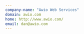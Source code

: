 ```yaml
---
company-name: "Awio Web Services"
domain: awio.com
home: http://www.awio.com/
email: dan@awio.com
---
```





